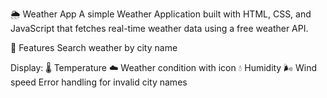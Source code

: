 🌦️ Weather App
A simple Weather Application built with HTML, CSS, and JavaScript that fetches real-time weather data using a free weather API.

🚀 Features
Search weather by city name

Display:
🌡️ Temperature
☁️ Weather condition with icon
💧 Humidity
🌬️ Wind speed
Error handling for invalid city names
